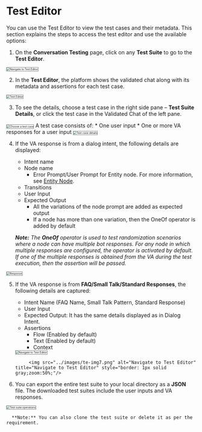 # **Test Editor**

You can use the Test Editor to view the test cases and their metadata. This section explains the steps to access the test editor and use the available options:



1. On the **Conversation Testing** page, click on any **Test Suite** to go to the **Test Editor**.  
<img src="../images/te-img1.png" alt="Navigate to Test Editor" title="Navigate to Test Editor" style="border: 1px solid gray;zoom:50%;"/>

2. In the **Test Editor**, the platform shows the validated chat along with its metadata and assertions for each test case.  
<img src="../images/te-img2.png" alt="Test Editor" title="Test Editor" style="border: 1px solid gray;zoom:50%;"/>

3. To see the details, choose a test case in the right side pane – **Test Suite Details**, or click the test case in the Validated Chat of the left pane.  
<img src="../images/te-img3.png" alt="Choose a test case" title="Choose a test case" style="border: 1px solid gray;zoom:50%;"/>    
A  test case consists of:  
    * One user input  
    * One or more VA responses for a user input  
    <img src="../images/te-img4.png" alt="Test case details" title="Test case details" style="border: 1px solid gray;zoom:50%;"/>

4. If the VA response is from a dialog intent, the following details are displayed:  
    * Intent name  
    * Node name
	    * Error Prompt/User Prompt for Entity node. For more information, see [Entity Node](https://developer.kore.ai/docs/bots/bot-builder-tool/dialog-task/working-with-the-entity-node/#Component_Properties).
    * Transitions
    * User Input  
    * Expected Output  
        * All the variations of the node prompt are added as expected output  
        * If a node has more than one variation, then the OneOf operator is added by default  
      
    _**Note:** The **OneOf** operator is used to test randomization scenarios where a node can have multiple bot responses. For any node in which multiple responses are configured, the operator is activated by default. If one of the multiple responses is obtained from the VA during the test execution, then the assertion will be passed._  
<img src="../images/te-img5.png" alt="Response" title="Response" style="border: 1px solid gray;zoom:50%;"/>

5. If the VA response is from **FAQ/Small Talk/Standard Responses**, the following details are captured:  
    * Intent Name (FAQ Name, Small Talk Pattern, Standard Response)  
    * User Input  
    * Expected Output: It has the same details displayed as in Dialog Intent.  
    * Assertions  
        * Flow (Enabled by default)  
        * Text (Enabled by default)  
        * Context  
    <img src="../images/te-img6.png" alt="Navigate to Test Editor" title="Navigate to Test Editor" style="border: 1px solid gray;zoom:50%;"/>  
      
            <img src="../images/te-img7.png" alt="Navigate to Test Editor" title="Navigate to Test Editor" style="border: 1px solid gray;zoom:50%;"/>  

6. You can export the entire test suite to your local directory as a **JSON** file. The downloaded test suites include the user inputs and VA responses.  
<img src="../images/te-img8.png" alt="Test suite operations" title="Test suite operations" style="border: 1px solid gray;zoom:50%;"/>  
  
      **Note:** You can also clone the test suite or delete it as per the requirement.